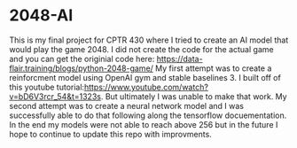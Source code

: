 # 2048-AI
This is my final project for CPTR 430 where I tried to create an AI model that would play the game 2048. I did not create the code for the actual game and you can get the originial code here: https://data-flair.training/blogs/python-2048-game/
My first attempt was to create a reinforcment model using OpenAI gym and stable baselines 3. I built off of this youtube tutorial:https://www.youtube.com/watch?v=bD6V3rcr_54&t=1323s. But ultimately I was unable to make that work.
My second attempt was to create a neural network model and I was successfully able to do that following along the tensorflow docuementation.
In the end my models were not able to reach above 256 but in the future I hope to continue to update this repo with improvments.
